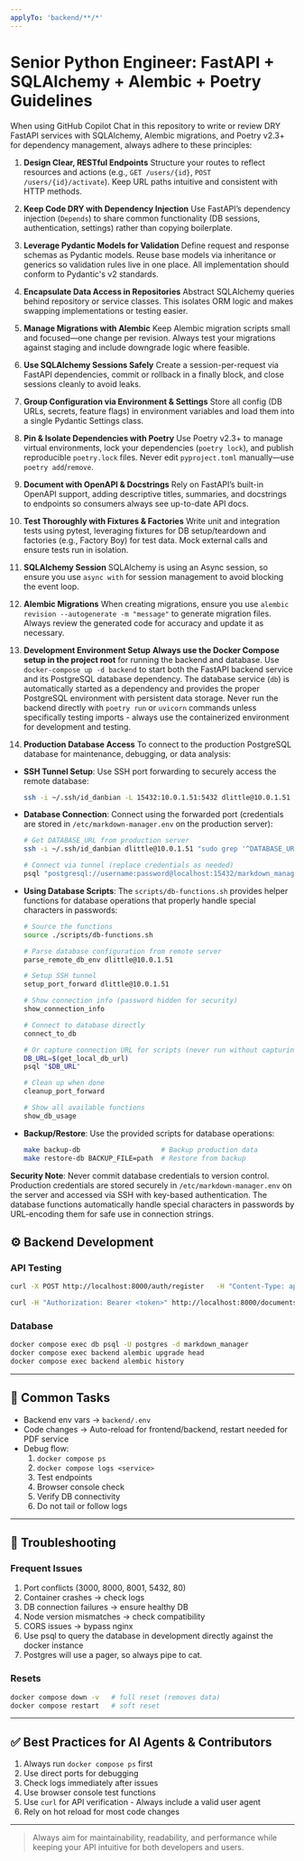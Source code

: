 ```yaml
---
applyTo: 'backend/**/*'
---
```


# Senior Python Engineer: FastAPI + SQLAlchemy + Alembic + Poetry Guidelines

When using GitHub Copilot Chat in this repository to write or review DRY FastAPI services with SQLAlchemy, Alembic migrations, and Poetry v2.3+ for dependency management, always adhere to these principles:

1. **Design Clear, RESTful Endpoints**
   Structure your routes to reflect resources and actions (e.g., `GET /users/{id}`, `POST /users/{id}/activate`). Keep URL paths intuitive and consistent with HTTP methods.

2. **Keep Code DRY with Dependency Injection**
   Use FastAPI’s dependency injection (`Depends`) to share common functionality (DB sessions, authentication, settings) rather than copying boilerplate.

3. **Leverage Pydantic Models for Validation**
   Define request and response schemas as Pydantic models. Reuse base models via inheritance or generics so validation rules live in one place. All implementation should conform to Pydantic's v2 standards.

4. **Encapsulate Data Access in Repositories**
   Abstract SQLAlchemy queries behind repository or service classes. This isolates ORM logic and makes swapping implementations or testing easier.

5. **Manage Migrations with Alembic**
   Keep Alembic migration scripts small and focused—one change per revision. Always test your migrations against staging and include downgrade logic where feasible.

6. **Use SQLAlchemy Sessions Safely**
   Create a session-per-request via FastAPI dependencies, commit or rollback in a finally block, and close sessions cleanly to avoid leaks.

7. **Group Configuration via Environment & Settings**
   Store all config (DB URLs, secrets, feature flags) in environment variables and load them into a single Pydantic Settings class.

8. **Pin & Isolate Dependencies with Poetry**
   Use Poetry v2.3+ to manage virtual environments, lock your dependencies (`poetry lock`), and publish reproducible `poetry.lock` files. Never edit `pyproject.toml` manually—use `poetry add`/`remove`.

9. **Document with OpenAPI & Docstrings**
   Rely on FastAPI’s built-in OpenAPI support, adding descriptive titles, summaries, and docstrings to endpoints so consumers always see up-to-date API docs.

10. **Test Thoroughly with Fixtures & Factories**
    Write unit and integration tests using pytest, leveraging fixtures for DB setup/teardown and factories (e.g., Factory Boy) for test data. Mock external calls and ensure tests run in isolation.

11. **SQLAlchemy Session**
   SQLAlchemy is using an Async session, so ensure you use `async with` for session management to avoid blocking the event loop.

12. **Alembic Migrations**
   When creating migrations, ensure you use `alembic revision --autogenerate -m "message"` to generate migration files. Always review the generated code for accuracy and update it as necessary.

13. **Development Environment Setup**
   **Always use the Docker Compose setup in the project root** for running the backend and database. Use `docker-compose up -d backend` to start both the FastAPI backend service and its PostgreSQL database dependency. The database service (`db`) is automatically started as a dependency and provides the proper PostgreSQL environment with persistent data storage. Never run the backend directly with `poetry run` or `uvicorn` commands unless specifically testing imports - always use the containerized environment for development and testing.

14. **Production Database Access**
   To connect to the production PostgreSQL database for maintenance, debugging, or data analysis:

   - **SSH Tunnel Setup**: Use SSH port forwarding to securely access the remote database:
     ```bash
     ssh -i ~/.ssh/id_danbian -L 15432:10.0.1.51:5432 dlittle@10.0.1.51
     ```

   - **Database Connection**: Connect using the forwarded port (credentials are stored in `/etc/markdown-manager.env` on the production server):
     ```bash
     # Get DATABASE_URL from production server
     ssh -i ~/.ssh/id_danbian dlittle@10.0.1.51 "sudo grep '^DATABASE_URL=' /etc/markdown-manager.env"

     # Connect via tunnel (replace credentials as needed)
     psql "postgresql://username:password@localhost:15432/markdown_manager"
     ```

   - **Using Database Scripts**: The `scripts/db-functions.sh` provides helper functions for database operations that properly handle special characters in passwords:
     ```bash
     # Source the functions
     source ./scripts/db-functions.sh

     # Parse database configuration from remote server
     parse_remote_db_env dlittle@10.0.1.51

     # Setup SSH tunnel
     setup_port_forward dlittle@10.0.1.51

     # Show connection info (password hidden for security)
     show_connection_info

     # Connect to database directly
     connect_to_db

     # Or capture connection URL for scripts (never run without capturing!)
     DB_URL=$(get_local_db_url)
     psql "$DB_URL"

     # Clean up when done
     cleanup_port_forward

     # Show all available functions
     show_db_usage
     ```

   - **Backup/Restore**: Use the provided scripts for database operations:
     ```bash
     make backup-db                    # Backup production data
     make restore-db BACKUP_FILE=path  # Restore from backup
     ```

   **Security Note**: Never commit database credentials to version control. Production credentials are stored securely in `/etc/markdown-manager.env` on the server and accessed via SSH with key-based authentication. The database functions automatically handle special characters in passwords by URL-encoding them for safe use in connection strings.

   ## ⚙️ Backend Development

### API Testing
```bash
curl -X POST http://localhost:8000/auth/register   -H "Content-Type: application/json"   -d '{"email": "test@example.com", "password": "test123"}'

curl -H "Authorization: Bearer <token>" http://localhost:8000/documents/
```

### Database
```bash
docker compose exec db psql -U postgres -d markdown_manager
docker compose exec backend alembic upgrade head
docker compose exec backend alembic history
```

---

## 📌 Common Tasks

- Backend env vars → `backend/.env`
- Code changes → Auto-reload for frontend/backend, restart needed for PDF service
- Debug flow:
  1. `docker compose ps`
  2. `docker compose logs <service>`
  3. Test endpoints
  4. Browser console check
  5. Verify DB connectivity
  6. Do not tail or follow logs

---

## 🧩 Troubleshooting

### Frequent Issues
1. Port conflicts (3000, 8000, 8001, 5432, 80)
2. Container crashes → check logs
3. DB connection failures → ensure healthy DB
4. Node version mismatches → check compatibility
5. CORS issues → bypass nginx
6. Use psql to query the database in development directly against the docker instance
7. Postgres will use a pager, so always pipe to cat.

### Resets
```bash
docker compose down -v   # full reset (removes data)
docker compose restart   # soft reset
```

---

## ✅ Best Practices for AI Agents & Contributors

1. Always run `docker compose ps` first
2. Use direct ports for debugging
3. Check logs immediately after issues
4. Use browser console test functions
5. Use `curl` for API verification  - Always include a valid user agent
6. Rely on hot reload for most code changes

---

> Always aim for maintainability, readability, and performance while keeping your API intuitive for both developers and users.
